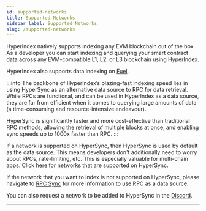 ```yaml
---
id: supported-networks
title: Supported Networks
sidebar_label: Supported Networks
slug: /supported-networks
---
```


HyperIndex natively supports indexing any EVM blockchain out of the box. As a developer you can start indexing and querying your smart contract data across any EVM-compatible L1, L2, or L3 blockchain using HyperIndex. 

HyperIndex also supports data indexing on [Fuel](/docs/HyperIndex/fuel/fuel.md).

:::info
The backbone of HyperIndex’s blazing-fast indexing speed lies in using HyperSync as an alternative data source to RPC for data retrieval. While RPCs are functional, and can be used in HyperIndex as a data source, they are far from efficient when it comes to querying large amounts of data (a time-consuming and resource-intensive endeavour). 

HyperSync is significantly faster and more cost-effective than traditional RPC methods, allowing the retrieval of multiple blocks at once, and enabling sync speeds up to 1000x faster than RPC.
:::

If a network is supported on HyperSync, then HyperSync is used by default as the data source. This means developers don't additionally need to worry about RPCs, rate-limiting, etc. This is especially valuable for multi-chain apps. Click [here](/docs/HyperSync/hypersync-supported-networks) for networks that are supported on HyperSync.

If the network that you want to index is not supported on HyperSync, please navigate to [RPC Sync](/docs/HyperIndex/Advanced/rpc-sync.md) for more information to use RPC as a data source.

You can also request a network to be added to HyperSync in the [Discord](https://discord.gg/Q9qt8gZ2fX). 

---

